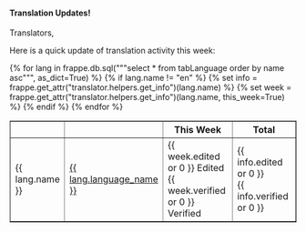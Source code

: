 <h4>Translation Updates!</h4>

<p>Translators,</p>

<p>Here is a quick update of translation activity this week:</p>

<table style="width: 100%" cellspacing="0px" border="1px">
	<thead>
		<tr>
			<th style="width: 10%">
			</th>
			<th style="width: 20%">
			</th>
			<th style="width: 35%">
				This Week
			</th>
			<th style="width: 35%">
				Total
			</th>
		</tr>
	</thead>
	<tbody>
	{% for lang in frappe.db.sql("""select * from tabLanguage order by name asc""", as_dict=True) %}
	{% if lang.name != "en" %}
	{% set info = frappe.get_attr("translator.helpers.get_info")(lang.name) %}
	{% set week = frappe.get_attr("translator.helpers.get_info")(lang.name, this_week=True) %}
	<tr>
		<td>
			{{ lang.name }}
		</td>
		<td>
			<a href="/translator/view?lang={{ lang.name }}">{{ lang.language_name }}</a>
		</td>
		<td>
			{{ week.edited or 0 }} Edited
			<br>{{ week.verified or 0 }} Verified
		</td>
		<td>
			{{ info.edited or 0 }}
			<br>{{ info.verified or 0 }}
		</td>
	</tr>
	{% endif %}
	{% endfor %}
	</tbody>
</table>
